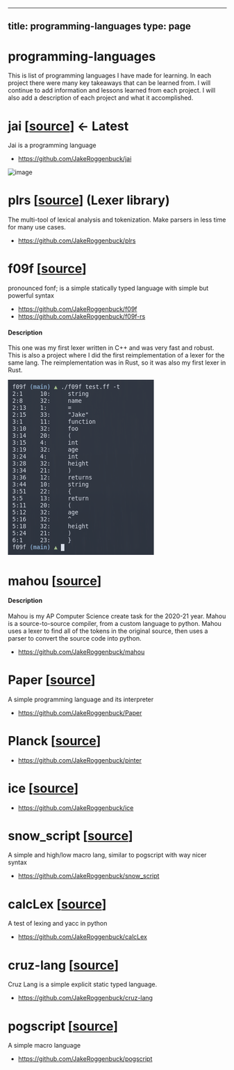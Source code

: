 
---
title: programming-languages
type: page
---
# programming-languages
This is list of programming languages I have made for learning. In each project there were many key takeaways that can be learned from. I will continue to add information and lessons learned from each project. I will also add a description of each project and what it accomplished.

# jai [[source](https://github.com/JakeRoggenbuck/jai)] <- Latest
Jai is a programming language
- https://github.com/JakeRoggenbuck/jai

![image](https://user-images.githubusercontent.com/35516367/130336716-99aa86e5-3f79-4081-b8fa-6a133ca90e87.png)

# plrs [[source](https://github.com/JakeRoggenbuck/plrs)] (Lexer library)
 The multi-tool of lexical analysis and tokenization. Make parsers in less time for many use cases. 
- https://github.com/JakeRoggenbuck/plrs

# f09f [[source](https://github.com/JakeRoggenbuck/f09f)]
pronounced fonf; is a simple statically typed language with simple but powerful syntax
- https://github.com/JakeRoggenbuck/f09f
- https://github.com/JakeRoggenbuck/f09f-rs

#### Description
This one was my first lexer written in C++ and was very fast and robust. This is also a project where I did the first reimplementation of a lexer for the same lang. The reimplementation was in Rust, so it was also my first lexer in Rust. 

![image](https://raw.githubusercontent.com/JakeRoggenbuck/f09f/main/f09f.png)

# mahou [[source](https://github.com/JakeRoggenbuck/mahou)]

#### Description
Mahou is my AP Computer Science create task for the 2020-21 year. Mahou is a source-to-source compiler, from a custom language to python.
Mahou uses a lexer to find all of the tokens in the original source, then uses a parser to convert the source code into python.
- https://github.com/JakeRoggenbuck/mahou

# Paper [[source](https://github.com/JakeRoggenbuck/Paper)]
A simple programming language and its interpreter
- https://github.com/JakeRoggenbuck/Paper

# Planck [[source](https://github.com/plancklang)]
- https://github.com/JakeRoggenbuck/pinter

# ice [[source](https://github.com/JakeRoggenbuck/ice)]
- https://github.com/JakeRoggenbuck/ice

# snow_script [[source](https://github.com/JakeRoggenbuck/snow_script)]
A simple and high/low macro lang, similar to pogscript with way nicer syntax
- https://github.com/JakeRoggenbuck/snow_script

# calcLex [[source](https://github.com/JakeRoggenbuck/calcLex)]
A test of lexing and yacc in python
- https://github.com/JakeRoggenbuck/calcLex

# cruz-lang [[source](https://github.com/JakeRoggenbuck/cruz-lang)]
Cruz Lang is a simple explicit static typed language.
- https://github.com/JakeRoggenbuck/cruz-lang

# pogscript [[source](https://github.com/JakeRoggenbuck/pogscript)]
A simple macro language
- https://github.com/JakeRoggenbuck/pogscript
